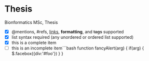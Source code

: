 # Thesis
Bionformatics MSc, Thesis

- [x] @mentions, #refs, [links](), **formatting**, and <del>tags</del> supported
- [x] list syntax required (any unordered or ordered list supported)
- [x] this is a complete item
- [ ] this is an incomplete item```bash
function fancyAlert(arg) {
  if(arg) {
    $.facebox({div:'#foo'})
  }
}
```
